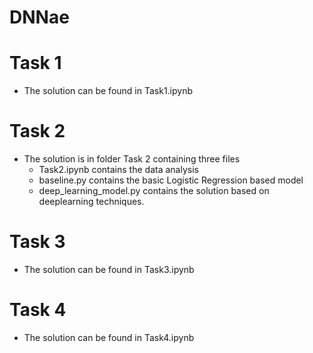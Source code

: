# DNNae

# Task 1 
- The solution can be found in Task1.ipynb

# Task 2 
- The solution is in folder Task 2 containing three files
  - Task2.ipynb contains the data analysis
  - baseline.py contains the basic Logistic Regression based model
  - deep_learning_model.py contains the solution based on deeplearning techniques. 
  
# Task 3
- The solution can be found in Task3.ipynb

# Task 4

- The solution can be found in Task4.ipynb

